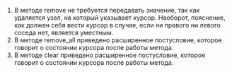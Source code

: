 1. В методе remove не требуется передавать значение, так как удаляется узел, на который указывает курсор. Наоборот, пояснение, как должен себя вести курсор в случае, если ни правого ни левого соседа нет, является уместным. 
2. В методе remove_all приведено расширенное постусловие, которое говорит о состоянии курсора после работы метода.
3. В методе clear приведено расширенное постусловие, которое говорит о состоянии курсора после работы метода.